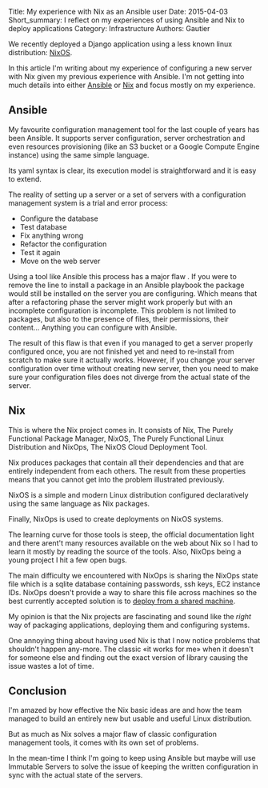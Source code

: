 Title: My experience with Nix as an Ansible user
Date: 2015-04-03
Short_summary: I reflect on my experiences of using Ansible and Nix to deploy applications 
Category: Infrastructure
Authors: Gautier


We recently deployed a Django application using a less known linux distribution:
[NixOS](https://nixos.org/).

In this article I'm writing about my experience of configuring a new server
with Nix given my previous experience with Ansible. I'm not getting into much
details into either [Ansible](http://docs.ansible.com/) or
[Nix](https://nixos.org/) and focus mostly on my experience.

## Ansible

My favourite configuration management tool for the last couple of years has
been Ansible. It supports server configuration, server orchestration and
even resources provisioning (like an S3 bucket or a Google Compute Engine
instance) using the same simple language.

Its yaml syntax is clear, its execution model is straightforward and it is easy
to extend.

The reality of setting up a server or a set of servers with a configuration
management system is a trial and error process:

* Configure the database
* Test database
* Fix anything wrong
* Refactor the configuration
* Test it again
* Move on the web server

Using a tool like Ansible this process has a major flaw .  If you were to
remove the line to install a package in an Ansible playbook the package would
still be installed on the server you are configuring. Which means that after a
refactoring phase the server might work properly but with an incomplete
configuration is incomplete.  This problem is not limited to packages, but also
to the presence of files, their permissions, their content... Anything you can
configure with Ansible.

The result of this flaw is that even if you managed to get a server properly
configured once, you are not finished yet and need to re-install from scratch
to make sure it actually works. However, if you change your server
configuration over time without creating new server, then you need to make sure
your configuration files does not diverge from the actual state of the server.

## Nix

This is where the Nix project comes in.  It consists of Nix, The Purely
Functional Package Manager, NixOS, The Purely Functional Linux Distribution and
NixOps, The NixOS Cloud Deployment Tool.

Nix produces packages that contain all their dependencies and that are entirely
independent from each others.  The result from these properties means that you
cannot get into the problem illustrated previously.

NixOS is a simple and modern Linux distribution configured declaratively using
the same language as Nix packages.

Finally, NixOps is used to create deployments on NixOS systems.

The learning curve for those tools is steep, the official documentation light
and there arent't many resources available on the web about Nix so I had to
learn it mostly by reading the source of the tools. Also, NixOps being a young
project I hit a few open bugs.

The main difficulty we encountered with NixOps is sharing the NixOps state file
which is a sqlite database containing passwords, ssh keys, EC2 instance IDs.
NixOps doesn't provide a way to share this file across machines so the best
currently accepted solution is to [deploy from a shared
machine](http://lists.science.uu.nl/pipermail/nix-dev/2015-February/016322.html).

My opinion is that the Nix projects are fascinating and sound like the *right*
way of packaging applications, deploying them and configuring systems.

One annoying thing about having used Nix is that I now notice problems that
shouldn't happen any-more. The classic «it works for me» when it doesn't for
someone else and finding out the exact version of library causing the issue
wastes a lot of time.

## Conclusion

I'm amazed by how effective the Nix basic ideas are and how the team managed to
build an entirely new but usable and useful Linux distribution.

But as much as Nix solves a major flaw of classic configuration management
tools, it comes with its own set of problems.

In the mean-time I think I'm going to keep using Ansible but maybe will use
Immutable Servers to solve the issue of keeping the written configuration in
sync with the actual state of the servers.
